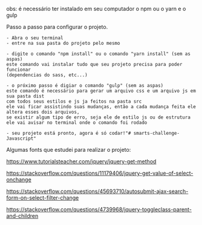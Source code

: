 obs: é necessário ter instalado em seu computador o npm ou o yarn e o gulp

Passo a passo para configurar o projeto.

    - Abra o seu terminal 
    - entre na sua pasta do projeto pelo mesmo

    - digite o comando "npm install" ou o comando "yarn install" (sem as aspas)
    este comando vai instalar tudo que seu projeto precisa para poder funcionar
    (dependencias do sass, etc...)

    - o próximo passo é digiar o comando "gulp" (sem as aspas)
    este comando é necessário para gerar um arquivo css e um arquivo js em sua pasta dist
    com todos seus estilos e js ja feitos na pasta src
    ele vai ficar assistindo suas mudanças, então a cada mudança feita ele altera esses dois arquivos,
    se existir algum tipo de erro, seja ele de estilo js ou de estrutura ele vai avisar no terminal onde o comando foi rodado

    - seu projeto está pronto, agora é só codar!"# smarts-challenge-Javascript" 


Algumas fonts que estudei para realizar o projeto: 

https://www.tutorialsteacher.com/jquery/jquery-get-method

https://stackoverflow.com/questions/11179406/jquery-get-value-of-select-onchange

https://stackoverflow.com/questions/45693710/autosubmit-ajax-search-form-on-select-filter-change

https://stackoverflow.com/questions/4739968/jquery-toggleclass-parent-and-children